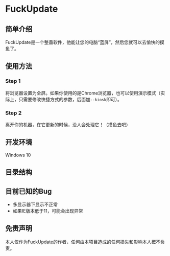 # FuckUpdate

## 简单介绍
FuckUpdate是一个整蛊软件，他能让您的电脑“蓝屏”，然后您就可以去愉快的摸鱼了。

## 使用方法

### Step 1

将浏览器设置为全屏。如果你使用的是Chrome浏览器，也可以使用演示模式（实际上，只需要修改快捷方式的参数，后面加`--kiosk`即可）。

### Step 2

离开你的机器，在它更新的时候，没人会处理它！（摸鱼去吧）

## 开发环境
Windows 10

## 目录结构
<!-- tree-update-start -->
<!-- tree-update-end -->

## 目前已知的Bug
- 多显示器下显示不正常
- 如果IE版本低于11，可能会出现异常

## 免责声明
本人仅作为FuckUpdate的作者，任何由本项目造成的任何损失和影响本人概不负责。
